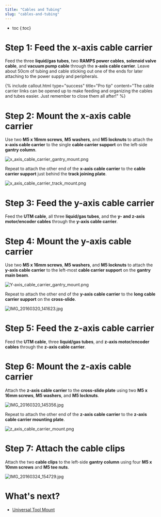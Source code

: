 ```yaml
---
title: "Cables and Tubing"
slug: "cables-and-tubing"
---
```


* toc
{:toc}

# Step 1: Feed the x-axis cable carrier
Feed the three **liquid/gas tubes**, two **RAMPS power cables**, **solenoid valve cable**, and **vacuum pump cable** through the **x-axis cable carrier**. Leave about 50cm of tubing and cable sticking out one of the ends for later attaching to the power supply and peripherals.




{%
include callout.html
type="success"
title="Pro tip"
content="The cable carrier links can be opened up to make feeding and organizing the cables and tubes easier. Just remember to close them all after!"
%}




# Step 2: Mount the x-axis cable carrier
Use two **M5 x 16mm screws**, **M5 washers**, and **M5 locknuts** to attach the **x-axis cable carrier** to the single **cable carrier support** on the left-side **gantry column**.

![x_axis_cable_carrier_gantry_mount.png](_images/x_axis_cable_carrier_gantry_mount.png)

Repeat to attach the other end of the **x-axis cable carrier** to the **cable carrier support** just behind the **track joining plate**.

![x_axis_cable_carrier_track_mount.png](_images/x_axis_cable_carrier_track_mount.png)

# Step 3: Feed the y-axis cable carrier
Feed the **UTM cable**, all three **liquid/gas tubes**, and the **y- and z-axis motor/encoder cables** through the **y-axis cable carrier**.


# Step 4: Mount the y-axis cable carrier
Use two **M5 x 16mm screws**, **M5 washers**, and **M5 locknuts** to attach the **y-axis cable carrier** to the left-most **cable carrier support** on the **gantry main beam**.

![Y-axis_cable_carrier_gantry_mount.png](_images/Y-axis_cable_carrier_gantry_mount.png)

Repeat to attach the other end of the **y-axis cable carrier** to the **long cable carrier support** on the **cross-slide**.

![IMG_20160320_141623.jpg](_images/IMG_20160320_141623.jpg)

# Step 5: Feed the z-axis cable carrier
Feed the **UTM cable**, three **liquid/gas tubes**, and **z-axis motor/encoder cables** through the **z-axis cable carrier**.

# Step 6: Mount the z-axis cable carrier
Attach the **z-axis cable carrier** to the **cross-slide plate** using two **M5 x 16mm screws**, **M5 washers**, and **M5 locknuts**.

![IMG_20160320_145356.jpg](_images/IMG_20160320_145356.jpg)

Repeat to attach the other end of the **z-axis cable carrier** to the **z-axis cable carrier mounting plate**.

![z_axis_cable_carrier_mount.png](_images/z_axis_cable_carrier_mount.png)

# Step 7: Attach the cable clips
Attach the two **cable clips** to the left-side **gantry column** using four **M5 x 10mm screws** and **M5 tee nuts**.

![IMG_20160324_154729.jpg](_images/IMG_20160324_154729.jpg)


# What's next?

 * [Universal Tool Mount](../FarmBot-Genesis-V1.1/universal-tool-mount.md)
